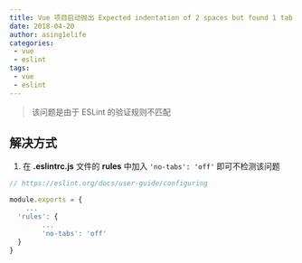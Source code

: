 ```yaml
---
title: Vue 项目启动抛出 Expected indentation of 2 spaces but found 1 tab
date: 2018-04-20
author: asing1elife
categories:
 - vue
 - eslint
tags:
 - vue
 - eslint
---
```

> 该问题是由于 ESLint 的验证规则不匹配  

## 解决方式
1. 在 **.eslintrc.js** 文件的 **rules** 中加入 `'no-tabs': 'off'` 即可不检测该问题

```javascript
// https://eslint.org/docs/user-guide/configuring

module.exports = {
	...
  'rules': {
		...
		'no-tabs': 'off'
  }
}
```